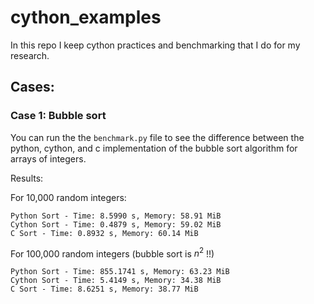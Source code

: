 # cython_examples
In this repo I keep cython practices and benchmarking that I do for my research. 


## Cases:

### Case 1: Bubble sort

You can run the the `benchmark.py` file to see the difference between the python, cython, and c implementation of the bubble sort algorithm for arrays of integers.

Results: 


For 10,000 random integers:

```
Python Sort - Time: 8.5990 s, Memory: 58.91 MiB
Cython Sort - Time: 0.4879 s, Memory: 59.02 MiB
C Sort - Time: 0.8932 s, Memory: 60.14 MiB
```

For 100,000 random integers (bubble sort is $n^2$ !!)

```
Python Sort - Time: 855.1741 s, Memory: 63.23 MiB
Cython Sort - Time: 5.4149 s, Memory: 34.38 MiB
C Sort - Time: 8.6251 s, Memory: 38.77 MiB
```
